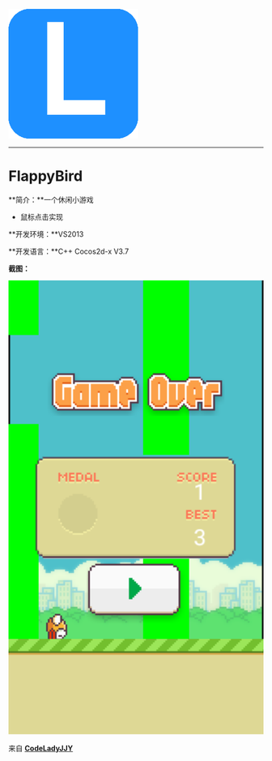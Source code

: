 [![logo](/logo.png)](http://www.codelady.space)

----------

# FlappyBird

**简介：**一个休闲小游戏

* 鼠标点击实现

**开发环境：**VS2013

**开发语言：**C++ Cocos2d-x V3.7

**截图：**

![FlappyBird](/FlappyBird.png)

来自 **[CodeLadyJJY](http://www.codelady.space)**